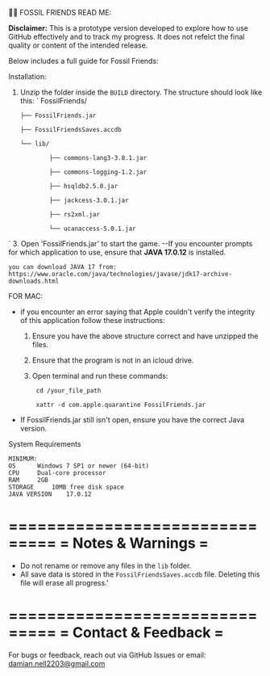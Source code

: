 🦖🦕 FOSSIL FRIENDS
	READ ME:

**Disclaimer:**
This is a prototype version developed to explore how to use GitHub effectively and to track my progress.
It does not refelct the final quality or content of the intended release.

Below includes a full guide for Fossil Friends:

Installation:

1. 	Unzip the folder inside the `BUILD` directory. The structure should look like this:
`
FossilFriends/

        ├── FossilFriends.jar

        ├── FossilFriendsSaves.accdb

        └── lib/

                ├── commons-lang3-3.8.1.jar

                ├── commons-logging-1.2.jar

                ├── hsqldb2.5.0.jar

                ├── jackcess-3.0.1.jar

                ├── rs2xml.jar

                └── ucanaccess-5.0.1.jar
`
3. 	Open 'FossilFriends.jar' to start the game. 
	--If you encounter prompts for which application to use, ensure that **JAVA 17.0.12** is installed.

	you can download JAVA 17 from:
	https://www.oracle.com/java/technologies/javase/jdk17-archive-downloads.html


FOR MAC:
- if you encounter an error saying that Apple couldn't verify the integrity of this application follow these instructions:
	1. Ensure you have the above structure correct and have unzipped the files.
	2. Ensure that the program is not in an icloud drive.
	3. Open terminal and run these commands:
			
			cd /your_file_path
			
			xattr -d com.apple.quarantine FossilFriends.jar

- If FossilFriends.jar still isn't open, ensure you have the correct Java version.

System Requirements

	MINIMUM:
	OS		Windows 7 SP1 or newer (64-bit)
	CPU		Dual-core processor
	RAM		2GB
	STORAGE		10MB free disk space
	JAVA VERSION	17.0.12


===============================
=      Notes & Warnings       =
===============================

- Do not rename or remove any files in the `lib` folder.
- All save data is stored in the `FossilFriendsSaves.accdb` file. Deleting this file will erase all progress.'

===============================
=     Contact & Feedback      =
===============================

For bugs or feedback, reach out via GitHub Issues or email: damian.nell2203@gmail.com
